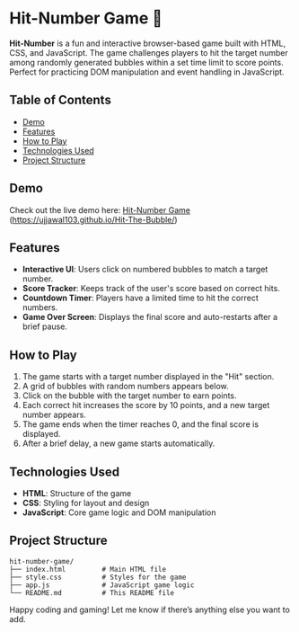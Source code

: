 # Hit-Number Game 🎯

**Hit-Number** is a fun and interactive browser-based game built with HTML, CSS, and JavaScript. The game challenges players to hit the target number among randomly generated bubbles within a set time limit to score points. Perfect for practicing DOM manipulation and event handling in JavaScript.

## Table of Contents
- [Demo](#demo)
- [Features](#features)
- [How to Play](#how-to-play)
- [Technologies Used](#technologies-used)
- [Project Structure](#project-structure)

## Demo
Check out the live demo here: [Hit-Number Game](#) (https://ujjawal103.github.io/Hit-The-Bubble/)

## Features
- **Interactive UI**: Users click on numbered bubbles to match a target number.
- **Score Tracker**: Keeps track of the user's score based on correct hits.
- **Countdown Timer**: Players have a limited time to hit the correct numbers.
- **Game Over Screen**: Displays the final score and auto-restarts after a brief pause.

## How to Play
1. The game starts with a target number displayed in the "Hit" section.
2. A grid of bubbles with random numbers appears below.
3. Click on the bubble with the target number to earn points.
4. Each correct hit increases the score by 10 points, and a new target number appears.
5. The game ends when the timer reaches 0, and the final score is displayed.
6. After a brief delay, a new game starts automatically.

## Technologies Used
- **HTML**: Structure of the game
- **CSS**: Styling for layout and design
- **JavaScript**: Core game logic and DOM manipulation


## Project Structure
```plaintext
hit-number-game/
├── index.html         # Main HTML file
├── style.css          # Styles for the game
├── app.js             # JavaScript game logic
└── README.md          # This README file
```

Happy coding and gaming! Let me know if there’s anything else you want to add.